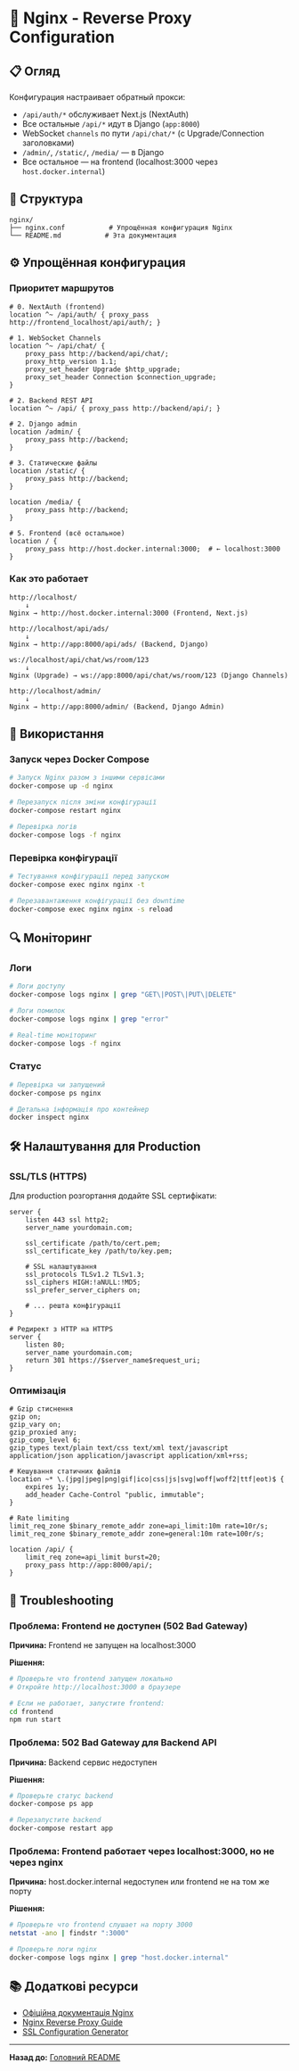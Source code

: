 # 🔧 Nginx - Reverse Proxy Configuration

## 📋 Огляд

Конфигурация настраивает обратный прокси:

- `/api/auth/*` обслуживает Next.js (NextAuth)
- Все остальные `/api/*` идут в Django (`app:8000`)
- WebSocket `channels` по пути `/api/chat/*` (с Upgrade/Connection заголовками)
- `/admin/`, `/static/`, `/media/` — в Django
- Все остальное — на frontend (localhost:3000 через `host.docker.internal`)

## 📁 Структура

```
nginx/
├── nginx.conf           # Упрощённая конфигурация Nginx
└── README.md           # Эта документация
```

## ⚙️ Упрощённая конфигурация

### Приоритет маршрутов

```nginx
# 0. NextAuth (frontend)
location ^~ /api/auth/ { proxy_pass http://frontend_localhost/api/auth/; }

# 1. WebSocket Channels
location ^~ /api/chat/ {
    proxy_pass http://backend/api/chat/;
    proxy_http_version 1.1;
    proxy_set_header Upgrade $http_upgrade;
    proxy_set_header Connection $connection_upgrade;
}

# 2. Backend REST API
location ^~ /api/ { proxy_pass http://backend/api/; }

# 2. Django admin
location /admin/ {
    proxy_pass http://backend;
}

# 3. Статические файлы
location /static/ {
    proxy_pass http://backend;
}

location /media/ {
    proxy_pass http://backend;
}

# 5. Frontend (всё остальное)
location / {
    proxy_pass http://host.docker.internal:3000;  # ← localhost:3000
}
```

### Как это работает

```
http://localhost/ 
    ↓
Nginx → http://host.docker.internal:3000 (Frontend, Next.js)

http://localhost/api/ads/
    ↓
Nginx → http://app:8000/api/ads/ (Backend, Django)

ws://localhost/api/chat/ws/room/123
    ↓
Nginx (Upgrade) → ws://app:8000/api/chat/ws/room/123 (Django Channels)

http://localhost/admin/
    ↓
Nginx → http://app:8000/admin/ (Backend, Django Admin)
```

## 🚀 Використання

### Запуск через Docker Compose

```bash
# Запуск Nginx разом з іншими сервісами
docker-compose up -d nginx

# Перезапуск після зміни конфігурації
docker-compose restart nginx

# Перевірка логів
docker-compose logs -f nginx
```

### Перевірка конфігурації

```bash
# Тестування конфігурації перед запуском
docker-compose exec nginx nginx -t

# Перезавантаження конфігурації без downtime
docker-compose exec nginx nginx -s reload
```

## 🔍 Моніторинг

### Логи

```bash
# Логи доступу
docker-compose logs nginx | grep "GET\|POST\|PUT\|DELETE"

# Логи помилок
docker-compose logs nginx | grep "error"

# Real-time моніторинг
docker-compose logs -f nginx
```

### Статус

```bash
# Перевірка чи запущений
docker-compose ps nginx

# Детальна інформація про контейнер
docker inspect nginx
```

## 🛠 Налаштування для Production

### SSL/TLS (HTTPS)

Для production розгортання додайте SSL сертифікати:

```nginx
server {
    listen 443 ssl http2;
    server_name yourdomain.com;

    ssl_certificate /path/to/cert.pem;
    ssl_certificate_key /path/to/key.pem;

    # SSL налаштування
    ssl_protocols TLSv1.2 TLSv1.3;
    ssl_ciphers HIGH:!aNULL:!MD5;
    ssl_prefer_server_ciphers on;

    # ... решта конфігурації
}

# Редирект з HTTP на HTTPS
server {
    listen 80;
    server_name yourdomain.com;
    return 301 https://$server_name$request_uri;
}
```

### Оптимізація

```nginx
# Gzip стиснення
gzip on;
gzip_vary on;
gzip_proxied any;
gzip_comp_level 6;
gzip_types text/plain text/css text/xml text/javascript application/json application/javascript application/xml+rss;

# Кешування статичних файлів
location ~* \.(jpg|jpeg|png|gif|ico|css|js|svg|woff|woff2|ttf|eot)$ {
    expires 1y;
    add_header Cache-Control "public, immutable";
}

# Rate limiting
limit_req_zone $binary_remote_addr zone=api_limit:10m rate=10r/s;
limit_req_zone $binary_remote_addr zone=general:10m rate=100r/s;

location /api/ {
    limit_req zone=api_limit burst=20;
    proxy_pass http://app:8000/api/;
}
```

## 🔧 Troubleshooting

### Проблема: Frontend не доступен (502 Bad Gateway)

**Причина:** Frontend не запущен на localhost:3000

**Рішення:**
```bash
# Проверьте что frontend запущен локально
# Откройте http://localhost:3000 в браузере

# Если не работает, запустите frontend:
cd frontend
npm run start
```

### Проблема: 502 Bad Gateway для Backend API

**Причина:** Backend сервис недоступен

**Рішення:**
```bash
# Проверьте статус backend
docker-compose ps app

# Перезапустите backend
docker-compose restart app
```

### Проблема: Frontend работает через localhost:3000, но не через nginx

**Причина:** host.docker.internal недоступен или frontend не на том же порту

**Рішення:**
```bash
# Проверьте что frontend слушает на порту 3000
netstat -ano | findstr ":3000"

# Проверьте логи nginx
docker-compose logs nginx | grep "host.docker.internal"
```

## 📚 Додаткові ресурси

- [Офіційна документація Nginx](https://nginx.org/en/docs/)
- [Nginx Reverse Proxy Guide](https://docs.nginx.com/nginx/admin-guide/web-server/reverse-proxy/)
- [SSL Configuration Generator](https://ssl-config.mozilla.org/)

---

**Назад до:** [Головний README](../README.md)

